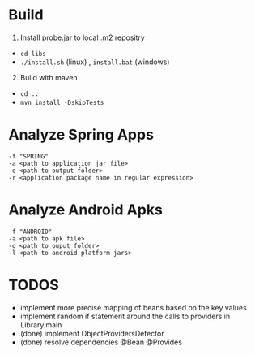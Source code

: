 # Build 
1. Install probe.jar to local .m2 repositry
-  `cd libs`
-  `./install.sh` (linux) , `install.bat` (windows)
2. Build with maven
-  `cd ..`
-  `mvn install -DskipTests`

# Analyze Spring Apps
~~~
-f "SPRING" 
-a <path to application jar file>  
-o <path to output folder> 
-r <application package name in regular expression> 
~~~

# Analyze Android Apks
~~~
-f "ANDROID" 
-a <path to apk file> 
-o <path to ouput folder> 
-l <path to android platform jars> 
~~~

# TODOS
-   implement more precise mapping of beans based on the key values
-   implement random if statement around the calls to providers in Library.main
-  (done) implement ObjectProvidersDetector
-  (done) resolve dependencies @Bean @Provides